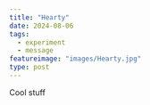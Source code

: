 ```yaml
---
title: "Hearty"
date: 2024-08-06
tags:
  - experiment
  - message
featureimage: "images/Hearty.jpg"
type: post
---
```


Cool stuff

